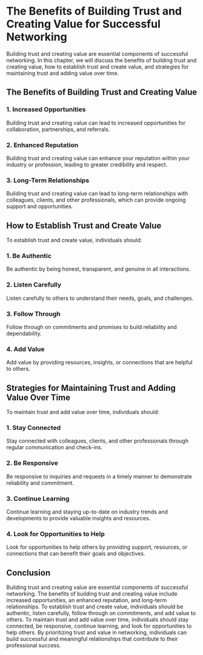 The Benefits of Building Trust and Creating Value for Successful Networking
=========================================================================================================================

Building trust and creating value are essential components of successful networking. In this chapter, we will discuss the benefits of building trust and creating value, how to establish trust and create value, and strategies for maintaining trust and adding value over time.

The Benefits of Building Trust and Creating Value
-------------------------------------------------

### 1. Increased Opportunities

Building trust and creating value can lead to increased opportunities for collaboration, partnerships, and referrals.

### 2. Enhanced Reputation

Building trust and creating value can enhance your reputation within your industry or profession, leading to greater credibility and respect.

### 3. Long-Term Relationships

Building trust and creating value can lead to long-term relationships with colleagues, clients, and other professionals, which can provide ongoing support and opportunities.

How to Establish Trust and Create Value
---------------------------------------

To establish trust and create value, individuals should:

### 1. Be Authentic

Be authentic by being honest, transparent, and genuine in all interactions.

### 2. Listen Carefully

Listen carefully to others to understand their needs, goals, and challenges.

### 3. Follow Through

Follow through on commitments and promises to build reliability and dependability.

### 4. Add Value

Add value by providing resources, insights, or connections that are helpful to others.

Strategies for Maintaining Trust and Adding Value Over Time
-----------------------------------------------------------

To maintain trust and add value over time, individuals should:

### 1. Stay Connected

Stay connected with colleagues, clients, and other professionals through regular communication and check-ins.

### 2. Be Responsive

Be responsive to inquiries and requests in a timely manner to demonstrate reliability and commitment.

### 3. Continue Learning

Continue learning and staying up-to-date on industry trends and developments to provide valuable insights and resources.

### 4. Look for Opportunities to Help

Look for opportunities to help others by providing support, resources, or connections that can benefit their goals and objectives.

Conclusion
----------

Building trust and creating value are essential components of successful networking. The benefits of building trust and creating value include increased opportunities, an enhanced reputation, and long-term relationships. To establish trust and create value, individuals should be authentic, listen carefully, follow through on commitments, and add value to others. To maintain trust and add value over time, individuals should stay connected, be responsive, continue learning, and look for opportunities to help others. By prioritizing trust and value in networking, individuals can build successful and meaningful relationships that contribute to their professional success.
